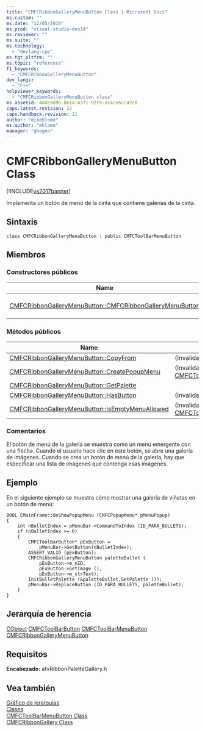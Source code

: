 ```yaml
---
title: "CMFCRibbonGalleryMenuButton Class | Microsoft Docs"
ms.custom: ""
ms.date: "12/05/2016"
ms.prod: "visual-studio-dev14"
ms.reviewer: ""
ms.suite: ""
ms.technology: 
  - "devlang-cpp"
ms.tgt_pltfrm: ""
ms.topic: "reference"
f1_keywords: 
  - "CMFCRibbonGalleryMenuButton"
dev_langs: 
  - "C++"
helpviewer_keywords: 
  - "CMFCRibbonGalleryMenuButton class"
ms.assetid: 4d459d9b-8b1a-4371-92f6-dc4ce6cc42c8
caps.latest.revision: 22
caps.handback.revision: 11
author: "mikeblome"
ms.author: "mblome"
manager: "ghogen"
---
```

# CMFCRibbonGalleryMenuButton Class
[!INCLUDE[vs2017banner](../../assembler/inline/includes/vs2017banner.md)]

Implementa un botón de menú de la cinta que contiene galerías de la cinta.  
  
## Sintaxis  
  
```  
class CMFCRibbonGalleryMenuButton : public CMFCToolBarMenuButton  
```  
  
## Miembros  
  
### Constructores públicos  
  
|Name|Descripción|  
|----------|-----------------|  
|[CMFCRibbonGalleryMenuButton::CMFCRibbonGalleryMenuButton](../Topic/CMFCRibbonGalleryMenuButton::CMFCRibbonGalleryMenuButton.md)|Construye e inicializa un objeto `CMFCRibbonGalleryMenuButton`.|  
  
### Métodos públicos  
  
|Name|Descripción|  
|----------|-----------------|  
|[CMFCRibbonGalleryMenuButton::CopyFrom](../Topic/CMFCRibbonGalleryMenuButton::CopyFrom.md)|\(Invalida [CMFCToolBarMenuButton::CopyFrom](../Topic/CMFCToolBarMenuButton::CopyFrom.md)\).|  
|[CMFCRibbonGalleryMenuButton::CreatePopupMenu](../Topic/CMFCRibbonGalleryMenuButton::CreatePopupMenu.md)|\(Invalida [CMFCToolBarMenuButton::CreatePopupMenu](../Topic/CMFCToolBarMenuButton::CreatePopupMenu.md)\).|  
|[CMFCRibbonGalleryMenuButton::GetPalette](../Topic/CMFCRibbonGalleryMenuButton::GetPalette.md)||  
|[CMFCRibbonGalleryMenuButton::HasButton](../Topic/CMFCRibbonGalleryMenuButton::HasButton.md)|\(Invalida `CMFCToolBarMenuButton::HasButton`\).|  
|[CMFCRibbonGalleryMenuButton::IsEmptyMenuAllowed](../Topic/CMFCRibbonGalleryMenuButton::IsEmptyMenuAllowed.md)|\(Invalida [CMFCToolBarMenuButton::IsEmptyMenuAllowed](../Topic/CMFCToolBarMenuButton::IsEmptyMenuAllowed.md)\).|  
  
### Comentarios  
 El botón de menú de la galería se muestra como un menú emergente con una flecha.  Cuando el usuario hace clic en este botón, se abre una galería de imágenes.  Cuando se crea un botón de menú de la galería, hay que especificar una lista de imágenes que contenga esas imágenes.  
  
## Ejemplo  
 En el siguiente ejemplo se muestra cómo mostrar una galería de viñetas en un botón de menú:  
  
```  
BOOL CMainFrame::OnShowPopupMenu (CMFCPopupMenu* pMenuPopup)  
{  
    int nBulletIndex = pMenuBar->CommandToIndex (ID_PARA_BULLETS);  
    if (nBulletIndex >= 0)  
    {  
        CMFCToolBarButton* pExButton =  
            pMenuBar->GetButton(nBulletIndex);  
        ASSERT_VALID (pExButton);  
        CMFCRibbonGalleryMenuButton paletteBullet (  
            pExButton->m_nID,  
            pExButton->GetImage (),  
            pExButton->m_strText);  
        InitBulletPalette (&paletteBullet.GetPalette ());  
        pMenuBar->ReplaceButton (ID_PARA_BULLETS, paletteBullet);  
    }  
}  
```  
  
## Jerarquía de herencia  
 [CObject](../../mfc/reference/cobject-class.md) [CMFCToolBarButton](../../mfc/reference/cmfctoolbarbutton-class.md) [CMFCToolBarMenuButton](../../mfc/reference/cmfctoolbarmenubutton-class.md) [CMFCRibbonGalleryMenuButton](../../mfc/reference/cmfcribbongallerymenubutton-class.md)  
  
## Requisitos  
 **Encabezado:** afxRibbonPaletteGallery.h  
  
## Vea también  
 [Gráfico de jerarquías](../../mfc/hierarchy-chart.md)   
 [Clases](../../mfc/reference/mfc-classes.md)   
 [CMFCToolBarMenuButton Class](../../mfc/reference/cmfctoolbarmenubutton-class.md)   
 [CMFCRibbonGallery Class](../../mfc/reference/cmfcribbongallery-class.md)